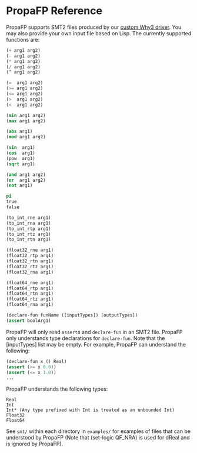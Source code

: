 # PropaFP Reference

PropaFP supports SMT2 files produced by our [custom Why3 driver](sparkFiles/propafp.drv).
You may also provide your own input file based on Lisp.
The currently supported functions are:

```lisp
(+ arg1 arg2)
(- arg1 arg2)
(* arg1 arg2)
(/ arg1 arg2)
(^ arg1 arg2)

(=  arg1 arg2)
(>= arg1 arg2)
(<= arg1 arg2)
(>  arg1 arg2)
(<  arg1 arg2)

(min arg1 arg2) 
(max arg1 arg2) 

(abs arg1)
(mod arg1 arg2) 

(sin  arg1)
(cos  arg1)
(pow  arg1)
(sqrt arg1)

(and arg1 arg2) 
(or  arg1 arg2) 
(not arg1) 

pi
true
false

(to_int_rne arg1)
(to_int_rna arg1)
(to_int_rtp arg1)
(to_int_rtz arg1)
(to_int_rtn arg1)

(float32_rne arg1)
(float32_rtp arg1)
(float32_rtn arg1)
(float32_rtz arg1)
(float32_rna arg1)

(float64_rne arg1)
(float64_rtp arg1)
(float64_rtn arg1)
(float64_rtz arg1)
(float64_rna arg1)

(declare-fun funName ([inputTypes]) [outputTypes])
(assert boolArg1)
```

PropaFP will only read `assert`s and `declare-fun` in an SMT2 file.
PropaFP only understands type declarations for `declare-fun`.
Note that the [inputTypes] list may be empty.
For example, PropaFP can understand the following:

```lisp
(declare-fun x () Real)
(assert (>= x 0.0))
(assert (<= x 1.0))
...
```

PropaFP understands the following types:

```text
Real
Int
Int* (Any type prefixed with Int is treated as an unbounded Int)
Float32
Float64
```

See `smt/` within each directory in `examples/` for examples of files that can be understood by PropaFP (Note that (set-logic QF_NRA) is used for dReal and is ignored by PropaFP).
